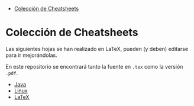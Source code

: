 - [Colección de Cheatsheets](#org48c2012)


<a id="org48c2012"></a>

# Colección de Cheatsheets

Las siguientes hojas se han realizado en LaTeX, pueden (y deben) editarse para ir mejorándolas.

En este repositorio se encontrará tanto la fuente en `.tex` como la versión `.pdf`.


-   [Java](./java/cheatsheet-java.pdf)
-   [Linux](./linux/cheatsheet-linux.pdf)
-   [LaTeX](./latex/cheatsheet-latex.pdf)
